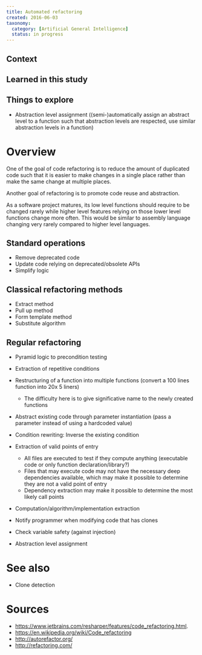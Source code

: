 ```yaml
---
title: Automated refactoring
created: 2016-06-03
taxonomy:
  category: [Artificial General Intelligence]
  status: in progress
---
```


## Context

## Learned in this study

## Things to explore
* Abstraction level assignment ((semi-)automatically assign an abstract level to a function such that abstraction levels are respected, use similar abstraction levels in a function)

# Overview
One of the goal of code refactoring is to reduce the amount of duplicated code such that it is easier to make changes in a single place rather than make the same change at multiple places.

Another goal of refactoring is to promote code reuse and abstraction.

As a software project matures, its low level functions should require to be changed rarely while higher level features relying on those lower level functions change more often. This would be similar to assembly language changing very rarely compared to higher level languages.

## Standard operations
* Remove deprecated code
* Update code relying on deprecated/obsolete APIs
* Simplify logic

## Classical refactoring methods
* Extract method
* Pull up method
* Form template method
* Substitute algorithm

## Regular refactoring
* Pyramid logic to precondition testing
* Extraction of repetitive conditions
* Restructuring of a function into multiple functions (convert a 100 lines function into 20x 5 liners)
	* The difficulty here is to give significative name to the newly created functions
* Abstract existing code through parameter instantiation (pass a parameter instead of using a hardcoded value)
* Condition rewriting: Inverse the existing condition
* Extraction of valid points of entry
	* All files are executed to test if they compute anything (executable code or  only function declaration/library?)
	* Files that may execute code may not have the necessary deep dependencies available, which may make it possible to determine they are not a valid point  of entry
	* Dependency extraction may make it possible to determine the most likely call points
* Computation/algorithm/implementation extraction
* Notify programmer when modifying code that has clones
* Check variable safety (against injection)


* Abstraction level assignment

# See also
* Clone detection

# Sources
* https://www.jetbrains.com/resharper/features/code_refactoring.html.
* https://en.wikipedia.org/wiki/Code_refactoring
* http://autorefactor.org/
* http://refactoring.com/